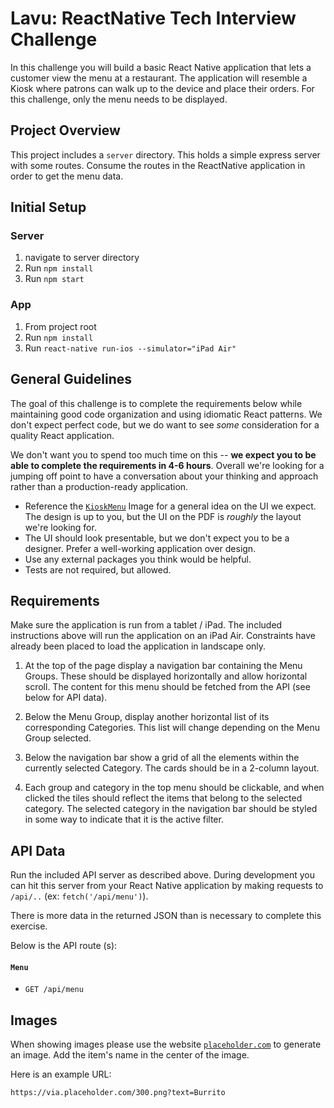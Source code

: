 # Lavu: ReactNative Tech Interview Challenge

In this challenge you will build a basic React Native application that lets a customer view the menu at a restaurant.
The application will resemble a Kiosk where patrons can walk up to the device and place their orders.
For this challenge, only the menu needs to be displayed.

## Project Overview

This project includes a `server` directory. This holds a simple express server with some routes.
Consume the routes in the ReactNative application in order to get the menu data.

## Initial Setup

### Server

1. navigate to server directory
2. Run `npm install`
3. Run `npm start`

### App

1. From project root
2. Run `npm install`
3. Run `react-native run-ios --simulator="iPad Air"`

## General Guidelines

The goal of this challenge is to complete the requirements below while maintaining good code organization and using idiomatic React patterns. We don't expect perfect code, but we do want to see _some_ consideration for a quality React application.

We don't want you to spend too much time on this -- **we expect you to be able to complete the requirements in 4-6 hours**. Overall we're looking for a jumping off point to have a conversation about your thinking and approach rather than a production-ready application.

- Reference the [`KioskMenu`](./KioskMenu.jpg) Image for a general idea on the UI we expect. The design is up to you, but the UI on the PDF is _roughly_ the layout we're looking for.
- The UI should look presentable, but we don't expect you to be a designer. Prefer a well-working application over design.
- Use any external packages you think would be helpful.
- Tests are not required, but allowed.

## Requirements

Make sure the application is run from a tablet / iPad. The included instructions above will run the application on an iPad Air. Constraints have already been placed to load the application in landscape only.

1. At the top of the page display a navigation bar containing the Menu Groups. These should be displayed horizontally and allow horizontal scroll. The content for this menu should be fetched from the API (see below for API data).

2. Below the Menu Group, display another horizontal list of its corresponding Categories. This list will change depending on the Menu Group selected.

3. Below the navigation bar show a grid of all the elements within the currently selected Category. The cards should be in a 2-column layout.

4. Each group and category in the top menu should be clickable, and when clicked the tiles should reflect the items that belong to the selected category. The selected category in the navigation bar should be styled in some way to indicate that it is the active filter.

## API Data

Run the included API server as described above. During development you can hit this server from your React Native application by making requests to `/api/..` (ex: `fetch('/api/menu')`).

There is more data in the returned JSON than is necessary to complete this exercise.

Below is the API route (s):

#### `Menu`

- `GET /api/menu`

## Images

When showing images please use the website [`placeholder.com`](https://placeholder.com/) to generate an image. Add the item's name in the center of the image.

Here is an example URL:

`https://via.placeholder.com/300.png?text=Burrito`
